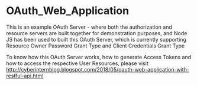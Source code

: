 # OAuth_Web_Application

This is an example OAuth Server - where both the authorization and resource servers are built together for demonstration purposes, and Node JS has been used to built this OAuth Server, which is currently supporting Resource Owner Password Grant Type and Client Credentials Grant Type

To know how this OAuth Server works, how to generate Access Tokens and how to access the respective User Resources, please visit http://cyberinternblog.blogspot.com/2018/05/oauth-web-application-with-restful-api.html
